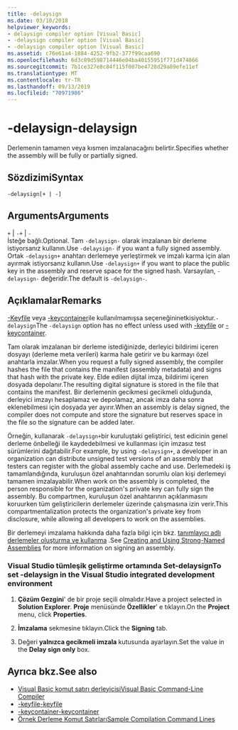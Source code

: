 ```yaml
---
title: -delaysign
ms.date: 03/10/2018
helpviewer_keywords:
- delaysign compiler option [Visual Basic]
- -delaysign compiler option [Visual Basic]
- -delaysign compiler option [Visual Basic]
ms.assetid: c76e61a4-1884-4252-9fb2-377f99caa690
ms.openlocfilehash: 6d3c89d598714446e04ba40155951f771d474866
ms.sourcegitcommit: 7b1ce327e8c84f115f007be4728d29a89efe11ef
ms.translationtype: MT
ms.contentlocale: tr-TR
ms.lasthandoff: 09/13/2019
ms.locfileid: "70971986"
---
```

# <a name="-delaysign"></a><span data-ttu-id="362e4-102">-delaysign</span><span class="sxs-lookup"><span data-stu-id="362e4-102">-delaysign</span></span>
<span data-ttu-id="362e4-103">Derlemenin tamamen veya kısmen imzalanacağını belirtir.</span><span class="sxs-lookup"><span data-stu-id="362e4-103">Specifies whether the assembly will be fully or partially signed.</span></span>  
  
## <a name="syntax"></a><span data-ttu-id="362e4-104">Sözdizimi</span><span class="sxs-lookup"><span data-stu-id="362e4-104">Syntax</span></span>  
  
```  
-delaysign[+ | -]  
```  
  
## <a name="arguments"></a><span data-ttu-id="362e4-105">Arguments</span><span class="sxs-lookup"><span data-stu-id="362e4-105">Arguments</span></span>  
 <span data-ttu-id="362e4-106">`+` &#124; `-`</span><span class="sxs-lookup"><span data-stu-id="362e4-106">`+` &#124; `-`</span></span>  
 <span data-ttu-id="362e4-107">İsteğe bağlı.</span><span class="sxs-lookup"><span data-stu-id="362e4-107">Optional.</span></span> <span data-ttu-id="362e4-108">Tam `-delaysign-` olarak imzalanan bir derleme istiyorsanız kullanın.</span><span class="sxs-lookup"><span data-stu-id="362e4-108">Use `-delaysign-` if you want a fully signed assembly.</span></span> <span data-ttu-id="362e4-109">Ortak `-delaysign+` anahtarı derlemeye yerleştirmek ve imzalı karma için alan ayırmak istiyorsanız kullanın.</span><span class="sxs-lookup"><span data-stu-id="362e4-109">Use `-delaysign+` if you want to place the public key in the assembly and reserve space for the signed hash.</span></span> <span data-ttu-id="362e4-110">Varsayılan, `-delaysign-` değeridir.</span><span class="sxs-lookup"><span data-stu-id="362e4-110">The default is `-delaysign-`.</span></span>  
  
## <a name="remarks"></a><span data-ttu-id="362e4-111">Açıklamalar</span><span class="sxs-lookup"><span data-stu-id="362e4-111">Remarks</span></span>  
 <span data-ttu-id="362e4-112">[-Keyfile](../../../visual-basic/reference/command-line-compiler/keyfile.md) veya [-keycontainer](../../../visual-basic/reference/command-line-compiler/keycontainer.md)ile kullanılmamışsa seçeneğininetkisiyoktur.`-delaysign`</span><span class="sxs-lookup"><span data-stu-id="362e4-112">The `-delaysign` option has no effect unless used with [-keyfile](../../../visual-basic/reference/command-line-compiler/keyfile.md) or [-keycontainer](../../../visual-basic/reference/command-line-compiler/keycontainer.md).</span></span>  
  
 <span data-ttu-id="362e4-113">Tam olarak imzalanan bir derleme istediğinizde, derleyici bildirimi içeren dosyayı (derleme meta verileri) karma hale getirir ve bu karmayı özel anahtarla imzalar.</span><span class="sxs-lookup"><span data-stu-id="362e4-113">When you request a fully signed assembly, the compiler hashes the file that contains the manifest (assembly metadata) and signs that hash with the private key.</span></span> <span data-ttu-id="362e4-114">Elde edilen dijital imza, bildirimi içeren dosyada depolanır.</span><span class="sxs-lookup"><span data-stu-id="362e4-114">The resulting digital signature is stored in the file that contains the manifest.</span></span> <span data-ttu-id="362e4-115">Bir derlemenin gecikmesi gecikmeli olduğunda, derleyici imzayı hesaplamaz ve depolamaz, ancak imza daha sonra eklenebilmesi için dosyada yer ayırır.</span><span class="sxs-lookup"><span data-stu-id="362e4-115">When an assembly is delay signed, the compiler does not compute and store the signature but reserves space in the file so the signature can be added later.</span></span>  
  
 <span data-ttu-id="362e4-116">Örneğin, kullanarak `-delaysign+`bir kuruluştaki geliştirici, test edicinin genel derleme önbelleği ile kaydedebilmesi ve kullanması için imzasız test sürümlerini dağıtabilir.</span><span class="sxs-lookup"><span data-stu-id="362e4-116">For example, by using `-delaysign+`, a developer in an organization can distribute unsigned test versions of an assembly that testers can register with the global assembly cache and use.</span></span> <span data-ttu-id="362e4-117">Derlemedeki iş tamamlandığında, kuruluşun özel anahtarından sorumlu olan kişi derlemeyi tamamen imzalayabilir.</span><span class="sxs-lookup"><span data-stu-id="362e4-117">When work on the assembly is completed, the person responsible for the organization's private key can fully sign the assembly.</span></span> <span data-ttu-id="362e4-118">Bu compartmen, kuruluşun özel anahtarının açıklanmasını koruurken tüm geliştiricilerin derlemeler üzerinde çalışmasına izin verir.</span><span class="sxs-lookup"><span data-stu-id="362e4-118">This compartmentalization protects the organization's private key from disclosure, while allowing all developers to work on the assemblies.</span></span>  
  
 <span data-ttu-id="362e4-119">Bir derlemeyi imzalama hakkında daha fazla bilgi için bkz. [tanımlayıcı adlı derlemeler oluşturma ve kullanma](../../../standard/assembly/create-use-strong-named.md) .</span><span class="sxs-lookup"><span data-stu-id="362e4-119">See [Creating and Using Strong-Named Assemblies](../../../standard/assembly/create-use-strong-named.md) for more information on signing an assembly.</span></span>  
  
### <a name="to-set--delaysign-in-the-visual-studio-integrated-development-environment"></a><span data-ttu-id="362e4-120">Visual Studio tümleşik geliştirme ortamında Set-delaysign</span><span class="sxs-lookup"><span data-stu-id="362e4-120">To set -delaysign in the Visual Studio integrated development environment</span></span>  
  
1. <span data-ttu-id="362e4-121">**Çözüm Gezgini**' de bir proje seçili olmalıdır.</span><span class="sxs-lookup"><span data-stu-id="362e4-121">Have a project selected in **Solution Explorer**.</span></span> <span data-ttu-id="362e4-122">**Proje** menüsünde **Özellikler**' e tıklayın.</span><span class="sxs-lookup"><span data-stu-id="362e4-122">On the **Project** menu, click **Properties**.</span></span>   
  
2. <span data-ttu-id="362e4-123">**İmzalama** sekmesine tıklayın.</span><span class="sxs-lookup"><span data-stu-id="362e4-123">Click the **Signing** tab.</span></span>  
  
3. <span data-ttu-id="362e4-124">Değeri **yalnızca gecikmeli imzala** kutusunda ayarlayın.</span><span class="sxs-lookup"><span data-stu-id="362e4-124">Set the value in the **Delay sign only** box.</span></span>  
  
## <a name="see-also"></a><span data-ttu-id="362e4-125">Ayrıca bkz.</span><span class="sxs-lookup"><span data-stu-id="362e4-125">See also</span></span>

- [<span data-ttu-id="362e4-126">Visual Basic komut satırı derleyicisi</span><span class="sxs-lookup"><span data-stu-id="362e4-126">Visual Basic Command-Line Compiler</span></span>](../../../visual-basic/reference/command-line-compiler/index.md)
- [<span data-ttu-id="362e4-127">-keyfile</span><span class="sxs-lookup"><span data-stu-id="362e4-127">-keyfile</span></span>](../../../visual-basic/reference/command-line-compiler/keyfile.md)
- [<span data-ttu-id="362e4-128">-keycontainer</span><span class="sxs-lookup"><span data-stu-id="362e4-128">-keycontainer</span></span>](../../../visual-basic/reference/command-line-compiler/keycontainer.md)
- [<span data-ttu-id="362e4-129">Örnek Derleme Komut Satırları</span><span class="sxs-lookup"><span data-stu-id="362e4-129">Sample Compilation Command Lines</span></span>](../../../visual-basic/reference/command-line-compiler/sample-compilation-command-lines.md)
